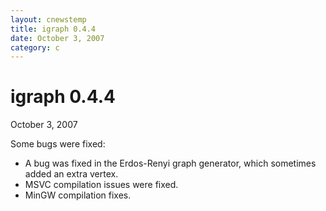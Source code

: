 ```yaml
---
layout: cnewstemp
title: igraph 0.4.4
date: October 3, 2007
category: c
---
```


igraph 0.4.4
=========

October 3, 2007

Some bugs were fixed:

- A bug was fixed in the Erdos-Renyi graph generator, which sometimes
  added an extra vertex.
- MSVC compilation issues were fixed.
- MinGW compilation fixes.
